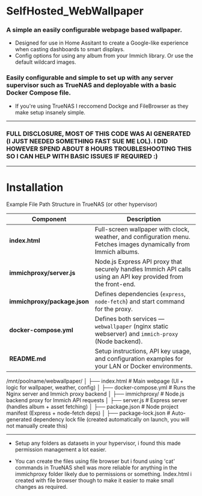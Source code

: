 # SelfHosted_WebWallpaper
### A simple an easily configurable webpage based wallpaper. 


- Designed for use in Home Assitant to create a Google-like experience when casting dashboards to smart displays.
- Config options for using any album from your Immich library. Or use the default wildcard images.







### Easily configurable and simple to set up with any server supervisor such as TrueNAS and deployable with a basic Docker Compose file.


- If you're using TrueNAS I reccomend Dockge and FileBrowser as they make setup insanely simple.

___________________________________________________________________________________________________________

### FULL DISCLOSURE, MOST OF THIS CODE WAS AI GENERATED (I JUST NEEDED SOMETHING FAST SUE ME LOL). I DID HOWEVER SPEND ABOUT 8 HOURS TROUBLESHOOTING THIS SO I CAN HELP WITH BASIC ISSUES IF REQUIRED :)

________________________________________________________________________________________________________________


# Installation

Example File Path Structure in TrueNAS (or other hypervisor)


| Component | Description |
|------------|--------------|
| **index.html** | Full-screen wallpaper with clock, weather, and configuration menu. Fetches images dynamically from Immich albums. |
| **immichproxy/server.js** | Node.js Express API proxy that securely handles Immich API calls using an API key provided from the front-end. |
| **immichproxy/package.json** | Defines dependencies (`express`, `node-fetch`) and start command for the proxy. |
| **docker-compose.yml** | Defines both services — `webwallpaper` (nginx static webserver) and `immich-proxy` (Node backend). |
| **README.md** | Setup instructions, API key usage, and configuration examples for your LAN or Docker environments. |

/mnt/poolname/webwallpaper/
│
├── index.html                # Main webpage (UI + logic for wallpaper, weather, config)
│
├── docker-compose.yml        # Runs the Nginx server and Immich proxy backend
│
├── immichproxy/              # Node.js backend proxy for Immich API requests
│   ├── server.js             # Express server (handles album + asset fetching)
│   ├── package.json          # Node project manifest (Express + node-fetch deps)
│   ├── package-lock.json     # Auto-generated dependency lock file (created automatically on launch, you will not manually create this)


_______________________________________________________________________________________________________________

- Setup any folders as datasets in your hypervisor, i found this made permission management a lot easier.

- You can create the files using file browser but i found using 'cat' commands in TrueNAS shell was more reliable for anything in the immichproxy folder likely due to permissions or something. Index.html i created with file browser though to make it easier to make small changes as required.
